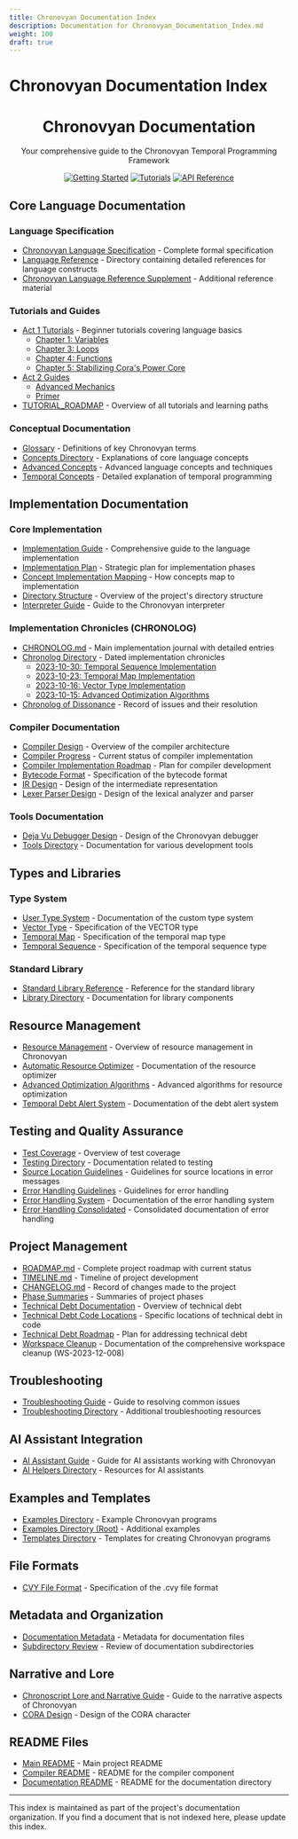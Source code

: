 ```yaml
---
title: Chronovyan Documentation Index
description: Documentation for Chronovyan_Documentation_Index.md
weight: 100
draft: true
---
```


# Chronovyan Documentation Index

<div align="center">
  <h1>Chronovyan Documentation</h1>
  <p>Your comprehensive guide to the Chronovyan Temporal Programming Framework</p>
  
  [![Getting Started](https://img.shields.io/badge/Start-Here-brightgreen)](./getting_started.md)
  [![Tutorials](https://img.shields.io/badge/Explore-Tutorials-blue)](./tutorials/README.md)
  [![API Reference](https://img.shields.io/badge/View-API_Reference-important)](./api_reference.md)
</div>

## Core Language Documentation

### Language Specification
- [Chronovyan Language Specification](../docs/specifications/Chronoscript%20Language%20Specification.md) - Complete formal specification
- [Language Reference](../docs/language_reference/) - Directory containing detailed references for language constructs
- [Chronovyan Language Reference Supplement](../project_documentation/chronovyan_language_reference_supplement.md) - Additional reference material

### Tutorials and Guides
- [Act 1 Tutorials](../tutorials/act1/) - Beginner tutorials covering language basics
  - [Chapter 1: Variables](../tutorials/act1/chapter1_variables.md)
  - [Chapter 3: Loops](../tutorials/act1/chapter3_loops.md)
  - [Chapter 4: Functions](../tutorials/act1/chapter4_functions.md)
  - [Chapter 5: Stabilizing Cora's Power Core](../tutorials/act1/chapter5_stabilizing_coras_power_core.md)
- [Act 2 Guides](../project_documentation/)
  - [Advanced Mechanics](../project_documentation/chronovyan_language_guide_act2_advanced_mechanics.md)
  - [Primer](../project_documentation/chronovyan_language_guide_act2_primer.md)
- [TUTORIAL_ROADMAP](../docs/TUTORIAL_ROADMAP.md) - Overview of all tutorials and learning paths

### Conceptual Documentation
- [Glossary](../docs/Chronovyan_Glossary.md) - Definitions of key Chronovyan terms
- [Concepts Directory](../docs/concepts/) - Explanations of core language concepts
- [Advanced Concepts](../docs/advanced/) - Advanced language concepts and techniques
- [Temporal Concepts](../docs/specifications/Advanced%20Quantum%20Entanglement%20-%20The%20Art%20of%20Temporal%20Interconnection.md) - Detailed explanation of temporal programming

## Implementation Documentation

### Core Implementation
- [Implementation Guide](../docs/implementation_guide.md) - Comprehensive guide to the language implementation
- [Implementation Plan](../docs/IMPLEMENTATION_PLAN.md) - Strategic plan for implementation phases
- [Concept Implementation Mapping](../docs/Concept_Implementation_Mapping.md) - How concepts map to implementation
- [Directory Structure](../docs/Directory_Structure.md) - Overview of the project's directory structure
- [Interpreter Guide](../project_documentation/chronovyan_interpreter_guide.md) - Guide to the Chronovyan interpreter

### Implementation Chronicles (CHRONOLOG)
- [CHRONOLOG.md](../CHRONOLOG.md) - Main implementation journal with detailed entries
- [Chronolog Directory](../docs/chronolog/) - Dated implementation chronicles
  - [2023-10-30: Temporal Sequence Implementation](../docs/chronolog/2023-10-30-temporal-sequence-implementation.md)
  - [2023-10-23: Temporal Map Implementation](../docs/chronolog/2023-10-23-temporal-map-implementation.md)
  - [2023-10-16: Vector Type Implementation](../docs/chronolog/2023-10-16-vector-type-implementation.md)
  - [2023-10-15: Advanced Optimization Algorithms](../docs/chronolog/2023-10-15-advanced-optimization-algorithms.md)
- [Chronolog of Dissonance](../project_documentation/chronolog_of_dissonance.md) - Record of issues and their resolution

### Compiler Documentation
- [Compiler Design](../docs/chronicle_compiler_design.md) - Overview of the compiler architecture
- [Compiler Progress](../docs/compiler_progress.md) - Current status of compiler implementation
- [Compiler Implementation Roadmap](../docs/compiler_implementation_roadmap.md) - Plan for compiler development
- [Bytecode Format](../docs/chronicle_bytecode_format.md) - Specification of the bytecode format
- [IR Design](../docs/chronicle_ir_design.md) - Design of the intermediate representation
- [Lexer Parser Design](../docs/lexer_parser_design.md) - Design of the lexical analyzer and parser

### Tools Documentation
- [Deja Vu Debugger Design](../docs/deja_vu_debugger_design.md) - Design of the Chronovyan debugger
- [Tools Directory](../docs/tools/) - Documentation for various development tools

## Types and Libraries

### Type System
- [User Type System](../docs/user_type_system.md) - Documentation of the custom type system
- [Vector Type](../docs/vector_type.md) - Specification of the VECTOR type
- [Temporal Map](../docs/temporal_map.md) - Specification of the temporal map type
- [Temporal Sequence](../docs/temporal_sequence.md) - Specification of the temporal sequence type

### Standard Library
- [Standard Library Reference](../docs/specifications/Chronoscript%20Standard%20Library%20Reference.md) - Reference for the standard library
- [Library Directory](../docs/library/) - Documentation for library components

## Resource Management

- [Resource Management](../docs/resource_management.md) - Overview of resource management in Chronovyan
- [Automatic Resource Optimizer](../docs/automatic_resource_optimizer.md) - Documentation of the resource optimizer
- [Advanced Optimization Algorithms](../docs/advanced_optimization_algorithms.md) - Advanced algorithms for resource optimization
- [Temporal Debt Alert System](../docs/temporal_debt_alert_system.md) - Documentation of the debt alert system

## Testing and Quality Assurance

- [Test Coverage](../docs/TEST_COVERAGE.md) - Overview of test coverage
- [Testing Directory](../docs/testing/) - Documentation related to testing
- [Source Location Guidelines](../docs/source_location_guidelines.md) - Guidelines for source locations in error messages
- [Error Handling Guidelines](../docs/error_handling_guidelines.md) - Guidelines for error handling
- [Error Handling System](../docs/error_handling_system.md) - Documentation of the error handling system
- [Error Handling Consolidated](../docs/error_handling_consolidated.md) - Consolidated documentation of error handling

## Project Management

- [ROADMAP.md](../ROADMAP.md) - Complete project roadmap with current status
- [TIMELINE.md](../docs/TIMELINE.md) - Timeline of project development
- [CHANGELOG.md](../docs/CHANGELOG.md) - Record of changes made to the project
- [Phase Summaries](../docs/phase_summaries/) - Summaries of project phases
- [Technical Debt Documentation](../docs/TECHNICAL_DEBT.md) - Overview of technical debt
- [Technical Debt Code Locations](../docs/TECH_DEBT_CODE_LOCATIONS.md) - Specific locations of technical debt in code
- [Technical Debt Roadmap](../docs/TECH_DEBT_ROADMAP.md) - Plan for addressing technical debt
- [Workspace Cleanup](../CHRONOLOG.md#ws-2023-12-008) - Documentation of the comprehensive workspace cleanup (WS-2023-12-008)

## Troubleshooting

- [Troubleshooting Guide](../docs/troubleshooting_guide.md) - Guide to resolving common issues
- [Troubleshooting Directory](../docs/troubleshooting/) - Additional troubleshooting resources

## AI Assistant Integration

- [AI Assistant Guide](../docs/ai_assistant_guide.md) - Guide for AI assistants working with Chronovyan
- [AI Helpers Directory](../docs/ai_helpers/) - Resources for AI assistants

## Examples and Templates

- [Examples Directory](../docs/examples/) - Example Chronovyan programs
- [Examples Directory (Root)](../examples/) - Additional examples
- [Templates Directory](../docs/templates/) - Templates for creating Chronovyan programs

## File Formats

- [CVY File Format](../docs/CVY_File_Format.md) - Specification of the .cvy file format

## Metadata and Organization

- [Documentation Metadata](../docs/DOCUMENTATION_METADATA.md) - Metadata for documentation files
- [Subdirectory Review](../docs/SUBDIRECTORY_REVIEW.md) - Review of documentation subdirectories

## Narrative and Lore

- [Chronoscript Lore and Narrative Guide](../docs/specifications/Chronoscript%20Lore%20and%20Narrative%20Guide.md) - Guide to the narrative aspects of Chronovyan
- [CORA Design](../docs/CORA_DESIGN.md) - Design of the CORA character

## README Files

- [Main README](../README.md) - Main project README
- [Compiler README](../README_COMPILER.md) - README for the compiler component
- [Documentation README](../docs/README.md) - README for the documentation directory

---

This index is maintained as part of the project's documentation organization. If you find a document that is not indexed here, please update this index.